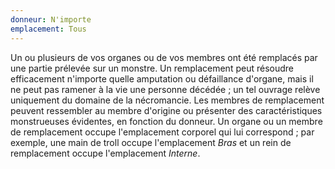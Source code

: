 ```yaml
---
donneur: N'importe
emplacement: Tous
---
```

Un ou plusieurs de vos organes ou de vos membres ont été remplacés par une partie prélevée sur un monstre. Un remplacement peut résoudre efficacement n'importe quelle amputation ou défaillance d'organe, mais il ne peut pas ramener à la vie une personne décédée ; un tel ouvrage relève uniquement du domaine de la nécromancie. Les membres de remplacement peuvent ressembler au membre d'origine ou présenter des caractéristiques monstrueuses évidentes, en fonction du donneur. Un organe ou un membre de remplacement occupe l'emplacement corporel qui lui correspond ; par exemple, une main de troll occupe l'emplacement _Bras_ et un rein de remplacement occupe l'emplacement _Interne_.